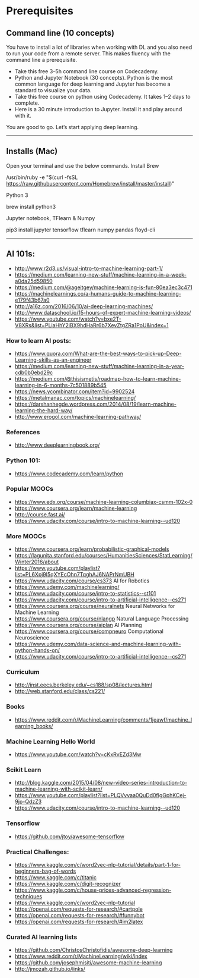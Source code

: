 # Prerequisites


## Command line (10 concepts)

  You have to install a lot of libraries when working with DL and you also need
  to run your code from a remote server. This makes fluency with the command line
  a prerequisite.

  - Take this free 3–5h command line course on Codecademy.
  - Python and Jupyter Notebook (30 concepts). Python is the most common language for deep learning and Jupyter has become
  a standard to visualize your data.
  - Take this free course on python using Codecademy. It takes 1–2 days to
  complete.
  - Here is a 30 minute introduction to Jupyter. Install it and play around
  with it.

  You are good to go. Let’s start applying deep learning.

  ---
  
## Installs (Mac)

  Open your terminal and use the below commands.
  Install Brew

  /usr/bin/ruby -e "$(curl -fsSL
  https://raw.githubusercontent.com/Homebrew/install/master/install)"

  Python 3

  brew install python3

  Jupyter notebook, TFlearn & Numpy

  pip3 install jupyter tensorflow tflearn numpy pandas floyd-cli
  
---

## AI 101s:
  - http://www.r2d3.us/visual-intro-to-machine-learning-part-1/
  - https://medium.com/learning-new-stuff/machine-learning-in-a-week-a0da25d59850
  - https://medium.com/@ageitgey/machine-learning-is-fun-80ea3ec3c471
  - https://machinelearnings.co/a-humans-guide-to-machine-learning-e179f43b67a0
  - http://a16z.com/2016/06/10/ai-deep-learning-machines/
  - http://www.dataschool.io/15-hours-of-expert-machine-learning-videos/
  - https://www.youtube.com/watch?v=bxe2T-V8XRs&list=PLiaHhY2iBX9hdHaRr6b7XevZtgZRa1PoU&index=1

### How to learn AI posts: 
  - https://www.quora.com/What-are-the-best-ways-to-pick-up-Deep-Learning-skills-as-an-engineer
  - https://medium.com/learning-new-stuff/machine-learning-in-a-year-cdb0b0ebd29c
  - https://medium.com/@thisismetis/roadmap-how-to-learn-machine-learning-in-6-months-7c501889b545
  - https://news.ycombinator.com/item?id=9902524
  - https://metalmanac.com/topics/machinelearning/
  - https://darshanhegde.wordpress.com/2014/08/19/learn-machine-learning-the-hard-way/
  - http://www.erogol.com/machine-learning-pathway/

### References
  - http://www.deeplearningbook.org/


### Python 101: 
  - https://www.codecademy.com/learn/python

### Popular MOOCs
  - https://www.edx.org/course/machine-learning-columbiax-csmm-102x-0
  - https://www.coursera.org/learn/machine-learning 
  - http://course.fast.ai/
  - https://www.udacity.com/course/intro-to-machine-learning--ud120

### More MOOCs
  - https://www.coursera.org/learn/probabilistic-graphical-models
  - https://lagunita.stanford.edu/courses/HumanitiesSciences/StatLearning/Winter2016/about
  - https://www.youtube.com/playlist?list=PL6Xpj9I5qXYEcOhn7TqghAJ6NAPrNmUBH
  - https://www.udacity.com/course/cs373 AI for Robotics
  - https://www.udemy.com/machinelearning/
  - https://www.udacity.com/course/intro-to-statistics--st101
  - https://www.udacity.com/course/intro-to-artificial-intelligence--cs271
  - https://www.coursera.org/course/neuralnets Neural Networks for Machine Learning
  - https://www.coursera.org/course/nlangp Natural Language Processing
  - https://www.coursera.org/course/aiplan AI Planning
  - https://www.coursera.org/course/compneuro Computational Neuroscience
  - https://www.udemy.com/data-science-and-machine-learning-with-python-hands-on/
  - https://www.udacity.com/course/intro-to-artificial-intelligence--cs271

### Curriculum
  - http://inst.eecs.berkeley.edu/~cs188/sp08/lectures.html
  - http://web.stanford.edu/class/cs221/

### Books 
  - https://www.reddit.com/r/MachineLearning/comments/1jeawf/machine_learning_books/

### Machine Learning Hello World 
  - https://www.youtube.com/watch?v=cKxRvEZd3Mw

### Scikit Learn
  - http://blog.kaggle.com/2015/04/08/new-video-series-introduction-to-machine-learning-with-scikit-learn/
  - https://www.youtube.com/playlist?list=PLQVvvaa0QuDd0flgGphKCej-9jp-QdzZ3
  - https://www.udacity.com/course/intro-to-machine-learning--ud120

### Tensorflow
  - https://github.com/jtoy/awesome-tensorflow

### Practical Challenges: 
  - https://www.kaggle.com/c/word2vec-nlp-tutorial/details/part-1-for-beginners-bag-of-words
  - https://www.kaggle.com/c/titanic
  - https://www.kaggle.com/c/digit-recognizer
  - https://www.kaggle.com/c/house-prices-advanced-regression-techniques
  - https://www.kaggle.com/c/word2vec-nlp-tutorial
  - https://openai.com/requests-for-research/#cartpole
  - https://openai.com/requests-for-research/#funnybot
  - https://openai.com/requests-for-research/#im2latex

### Curated AI learning lists
  - https://github.com/ChristosChristofidis/awesome-deep-learning
  - https://www.reddit.com/r/MachineLearning/wiki/index
  - https://github.com/josephmisiti/awesome-machine-learning
  - http://jmozah.github.io/links/
